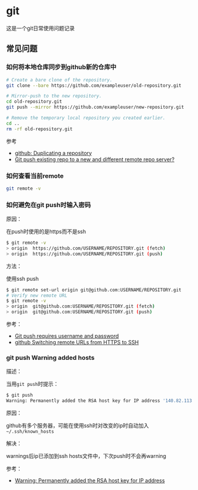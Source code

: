 # git

这是一个git日常使用问题记录

## 常见问题

### 如何将本地仓库同步到github新的仓库中

```bash
# Create a bare clone of the repository.
git clone --bare https://github.com/exampleuser/old-repository.git

# Mirror-push to the new repository.
cd old-repository.git
git push --mirror https://github.com/exampleuser/new-repository.git

# Remove the temporary local repository you created earlier.
cd ..
rm -rf old-repository.git
```

参考

- [github: Duplicating a repository](https://help.github.com/en/github/creating-cloning-and-archiving-repositories/duplicating-a-repository)
- [Git push existing repo to a new and different remote repo server?](https://stackoverflow.com/q/5181845/8566831)

### 如何查看当前remote

```bash
git remote -v
```

### 如何避免在git push时输入密码

原因：

在push时使用的是https而不是ssh

```bash
$ git remote -v
> origin  https://github.com/USERNAME/REPOSITORY.git (fetch)
> origin  https://github.com/USERNAME/REPOSITORY.git (push)
```

方法：

使用ssh push

```bash
$ git remote set-url origin git@github.com:USERNAME/REPOSITORY.git
# Verify new remote URL
$ git remote -v
> origin  git@github.com:USERNAME/REPOSITORY.git (fetch)
> origin  git@github.com:USERNAME/REPOSITORY.git (push)
```

参考：

- [Git push requires username and password](https://stackoverflow.com/q/6565357/8566831)
- [github Switching remote URLs from HTTPS to SSH](https://help.github.com/en/github/using-git/changing-a-remotes-url#switching-remote-urls-from-https-to-ssh)

### git push Warning added hosts

描述：

当用`git push`时提示：

```bash
$ git push
Warning: Permanently added the RSA host key for IP address '140.82.113.4' to the list of known hosts
```

原因：

github有多个服务器，可能在使用ssh时对改变的ip时自动加入`~/.ssh/known_hosts`

解决：

warnings后ip已添加到ssh hosts文件中，下次push时不会再warning

参考：

- [Warning: Permanently added the RSA host key for IP address](https://stackoverflow.com/a/18711834/8566831)
